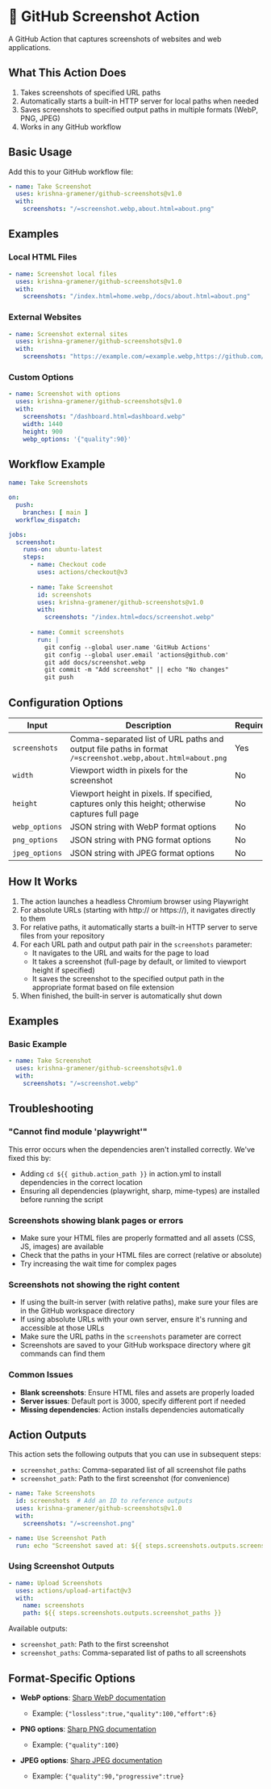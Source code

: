 # 📸 GitHub Screenshot Action

A GitHub Action that captures screenshots of websites and web applications.

## What This Action Does

1. Takes screenshots of specified URL paths
2. Automatically starts a built-in HTTP server for local paths when needed
3. Saves screenshots to specified output paths in multiple formats (WebP, PNG, JPEG)
4. Works in any GitHub workflow

## Basic Usage

Add this to your GitHub workflow file:

```yaml
- name: Take Screenshot
  uses: krishna-gramener/github-screenshots@v1.0
  with:
    screenshots: "/=screenshot.webp,about.html=about.png"
```

## Examples

### Local HTML Files
```yaml
- name: Screenshot local files
  uses: krishna-gramener/github-screenshots@v1.0
  with:
    screenshots: "/index.html=home.webp,/docs/about.html=about.png"
```

### External Websites
```yaml
- name: Screenshot external sites
  uses: krishna-gramener/github-screenshots@v1.0
  with:
    screenshots: "https://example.com/=example.webp,https://github.com/=github.png"
```

### Custom Options
```yaml
- name: Screenshot with options
  uses: krishna-gramener/github-screenshots@v1.0
  with:
    screenshots: "/dashboard.html=dashboard.webp"
    width: 1440
    height: 900
    webp_options: '{"quality":90}'
```

## Workflow Example

```yaml
name: Take Screenshots

on:
  push:
    branches: [ main ]
  workflow_dispatch:

jobs:
  screenshot:
    runs-on: ubuntu-latest
    steps:
      - name: Checkout code
        uses: actions/checkout@v3
        
      - name: Take Screenshot
        id: screenshots
        uses: krishna-gramener/github-screenshots@v1.0
        with:
          screenshots: "/index.html=docs/screenshot.webp"
          
      - name: Commit screenshots
        run: |
          git config --global user.name 'GitHub Actions'
          git config --global user.email 'actions@github.com'
          git add docs/screenshot.webp
          git commit -m "Add screenshot" || echo "No changes"
          git push
```

## Configuration Options

| Input | Description | Required | Default |
|-------|-------------|----------|--------|
| `screenshots` | Comma-separated list of URL paths and output file paths in format `/=screenshot.webp,about.html=about.png` | Yes | `/=screenshot.webp` |
| `width` | Viewport width in pixels for the screenshot | No | `1280` |
| `height` | Viewport height in pixels. If specified, captures only this height; otherwise captures full page | No | - |
| `webp_options` | JSON string with WebP format options | No | `{"lossless":true,"quality":100,"effort":6}` |
| `png_options` | JSON string with PNG format options | No | `{"quality":100}` |
| `jpeg_options` | JSON string with JPEG format options | No | `{"quality":90}` |

## How It Works

1. The action launches a headless Chromium browser using Playwright
2. For absolute URLs (starting with http:// or https://), it navigates directly to them
3. For relative paths, it automatically starts a built-in HTTP server to serve files from your repository
4. For each URL path and output path pair in the `screenshots` parameter:
   - It navigates to the URL and waits for the page to load
   - It takes a screenshot (full-page by default, or limited to viewport height if specified)
   - It saves the screenshot to the specified output path in the appropriate format based on file extension
5. When finished, the built-in server is automatically shut down

## Examples

### Basic Example

```yaml
- name: Take Screenshot
  uses: krishna-gramener/github-screenshots@v1.0
  with:
    screenshots: "/=screenshot.webp"
```

## Troubleshooting

### "Cannot find module 'playwright'"

This error occurs when the dependencies aren't installed correctly. We've fixed this by:
- Adding `cd ${{ github.action_path }}` in action.yml to install dependencies in the correct location
- Ensuring all dependencies (playwright, sharp, mime-types) are installed before running the script

### Screenshots showing blank pages or errors

- Make sure your HTML files are properly formatted and all assets (CSS, JS, images) are available
- Check that the paths in your HTML files are correct (relative or absolute)
- Try increasing the wait time for complex pages

### Screenshots not showing the right content

- If using the built-in server (with relative paths), make sure your files are in the GitHub workspace directory
- If using absolute URLs with your own server, ensure it's running and accessible at those URLs
- Make sure the URL paths in the `screenshots` parameter are correct
- Screenshots are saved to your GitHub workspace directory where git commands can find them

### Common Issues

- **Blank screenshots**: Ensure HTML files and assets are properly loaded
- **Server issues**: Default port is 3000, specify different port if needed
- **Missing dependencies**: Action installs dependencies automatically

## Action Outputs

This action sets the following outputs that you can use in subsequent steps:

- `screenshot_paths`: Comma-separated list of all screenshot file paths
- `screenshot_path`: Path to the first screenshot (for convenience)

```yaml
- name: Take Screenshots
  id: screenshots  # Add an ID to reference outputs
  uses: krishna-gramener/github-screenshots@v1.0
  with:
    screenshots: "/=screenshot.png"

- name: Use Screenshot Path
  run: echo "Screenshot saved at: ${{ steps.screenshots.outputs.screenshot_path }}"
```

### Using Screenshot Outputs

```yaml
- name: Upload Screenshots
  uses: actions/upload-artifact@v3
  with:
    name: screenshots
    path: ${{ steps.screenshots.outputs.screenshot_paths }}
```

Available outputs:
- `screenshot_path`: Path to the first screenshot
- `screenshot_paths`: Comma-separated list of paths to all screenshots

## Format-Specific Options

- **WebP options**: [Sharp WebP documentation](https://sharp.pixelplumbing.com/api-output#webp)
  - Example: `{"lossless":true,"quality":100,"effort":6}`

- **PNG options**: [Sharp PNG documentation](https://sharp.pixelplumbing.com/api-output#png)
  - Example: `{"quality":100}`

- **JPEG options**: [Sharp JPEG documentation](https://sharp.pixelplumbing.com/api-output#jpeg)
  - Example: `{"quality":90,"progressive":true}`
